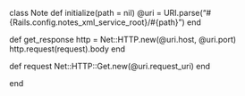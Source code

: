 
class Note
  def  initialize(path = nil)
   @uri = URI.parse(“#{Rails.config.notes_xml_service_root}/#{path}”)
end

   def get_response
   http = Net::HTTP.new(@uri.host, @uri.port)
   http.request(request).body
   end

   def request
   Net::HTTP::Get.new(@uri.request_uri)
   end

   end

